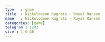 ```yaml
---
type   : game
title  : Nickelodeon Rugrats - Royal Ransom
name   : Nickelodeon Rugrats - Royal Ransom
categories: [game]
telegram : 1243
size : 1.0 GB
---
```



